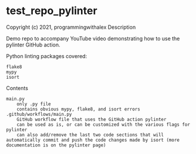 # test_repo_pylinter

Copyright (c) 2021, programmingwithalex
Description

Demo repo to accompany YouTube video demonstrating how to use the pylinter GitHub action.

Python linting packages covered:

    flake8
    mypy
    isort

Contents

    main.py
        only .py file
        contains obvious mypy, flake8, and isort errors
    .github/workflows/main.py
        GitHub workflow file that uses the GitHub action pylinter
        can be used as is, or can be customized with the various flags for pylinter
        can also add/remove the last two code sections that will automatically commit and push the code changes made by isort (more documentation is on the pylinter page)
